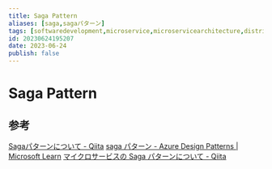 ```yaml
---
title: Saga Pattern
aliases: [saga,sagaパターン]
tags: [softwaredevelopment,microservice,microservicearchitecture,distributedtransaction,cloudarchitecture]
id: 20230624195207
date: 2023-06-24
publish: false
---
```


# Saga Pattern

## 参考

[Sagaパターンについて - Qiita](https://qiita.com/yoshii0110/items/4ae10eb071565cb90b37)
[saga パターン - Azure Design Patterns | Microsoft Learn](https://learn.microsoft.com/ja-jp/azure/architecture/reference-architectures/saga/saga)
[マイクロサービスの Saga パターンについて - Qiita](https://qiita.com/yasuabe2613/items/b0c92ab8c45d80318420)
